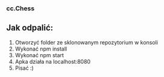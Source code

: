 ### cc.Chess

## Jak odpalić:

1. Otworzyć folder ze sklonowanym repozytorium w konsoli
2. Wykonać npm install
3. Wykonać npm start
4. Apka działa na localhost:8080
5. Pisać :)
